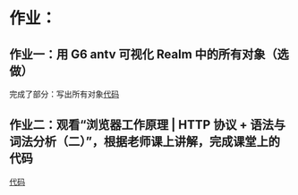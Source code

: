 # 作业：
## 作业一：用 G6 antv 可视化 Realm 中的所有对象（选做）
完成了部分：写出所有对象[代码](./code/Realm.js)
## 作业二：观看“浏览器工作原理 | HTTP 协议 + 语法与词法分析（二）”，根据老师课上讲解，完成课堂上的代码
[代码](./code/httpCode/client.js)